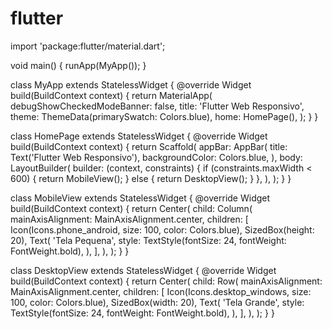 # flutter
import 'package:flutter/material.dart';

void main() {
  runApp(MyApp());
}

class MyApp extends StatelessWidget {
  @override
  Widget build(BuildContext context) {
    return MaterialApp(
      debugShowCheckedModeBanner: false,
      title: 'Flutter Web Responsivo',
      theme: ThemeData(primarySwatch: Colors.blue),
      home: HomePage(),
    );
  }
}

class HomePage extends StatelessWidget {
  @override
  Widget build(BuildContext context) {
    return Scaffold(
      appBar: AppBar(
        title: Text('Flutter Web Responsivo'),
        backgroundColor: Colors.blue,
      ),
      body: LayoutBuilder(
        builder: (context, constraints) {
          if (constraints.maxWidth < 600) {
            return MobileView();
          } else {
            return DesktopView();
          }
        },
      ),
    );
  }
}

class MobileView extends StatelessWidget {
  @override
  Widget build(BuildContext context) {
    return Center(
      child: Column(
        mainAxisAlignment: MainAxisAlignment.center,
        children: [
          Icon(Icons.phone_android, size: 100, color: Colors.blue),
          SizedBox(height: 20),
          Text(
            'Tela Pequena',
            style: TextStyle(fontSize: 24, fontWeight: FontWeight.bold),
          ),
        ],
      ),
    );
  }
}

class DesktopView extends StatelessWidget {
  @override
  Widget build(BuildContext context) {
    return Center(
      child: Row(
        mainAxisAlignment: MainAxisAlignment.center,
        children: [
          Icon(Icons.desktop_windows, size: 100, color: Colors.blue),
          SizedBox(width: 20),
          Text(
            'Tela Grande',
            style: TextStyle(fontSize: 24, fontWeight: FontWeight.bold),
          ),
        ],
      ),
    );
  }
}
